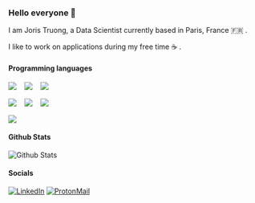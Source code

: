### Hello everyone 👋

I am Joris Truong, a Data Scientist currently based in Paris, France :fr: .

I like to work on applications during my free time :coffee: .

#### Programming languages

<p>
  <img src="https://img.shields.io/badge/Scala-DC322F?style=for-the-badge&logo=scala" />&nbsp;&nbsp;&nbsp;
  <img src="https://img.shields.io/badge/Apache%20Spark-424244?style=for-the-badge&logo=apache-spark" />&nbsp;&nbsp;&nbsp;
  <img src="https://img.shields.io/badge/Python-fed849?style=for-the-badge&logo=python" />&nbsp;&nbsp;
</p>

<p>
  <img src="https://img.shields.io/badge/React-282c34?style=for-the-badge&logo=react" />&nbsp;&nbsp;&nbsp;
  <img src="https://img.shields.io/badge/Redux-764ABC?style=for-the-badge&logo=redux" />&nbsp;&nbsp;&nbsp;
  <img src="https://img.shields.io/badge/Flutter-02569B?style=for-the-badge&logo=flutter" />&nbsp;&nbsp;
</p>

<p>
  <img src="https://img.shields.io/badge/Amazon%20Web%20Services-fe9900?style=for-the-badge&logo=amazon-aws" />
</p>

#### Github Stats

![Github Stats](https://github-readme-stats.vercel.app/api?username=JorisTruong&count_private=true&show_icons=true&include_all_commits=true)
<br>

#### Socials

[![LinkedIn](https://img.shields.io/badge/LinkedIn-0077B5?style=for-the-badge&logo=linkedin)](https://www.linkedin.com/in/joris-truong-35a383131/)
[![ProtonMail](https://img.shields.io/badge/ProtonMail-25233f?style=for-the-badge&logo=protonmail)](mailto:joris.truong@protonmail.com)

